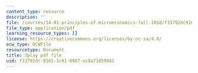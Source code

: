 ```yaml
---
content_type: resource
description: ''
file: /courses/14-01-principles-of-microeconomics-fall-2018/f33792dc91011c910907ec8a71059981_BUnUOv_INyM.pdf
file_type: application/pdf
learning_resource_types: []
license: https://creativecommons.org/licenses/by-nc-sa/4.0/
ocw_type: OCWFile
resourcetype: Document
title: 3play pdf file
uid: f33792dc-9101-1c91-0907-ec8a71059981
---
```

